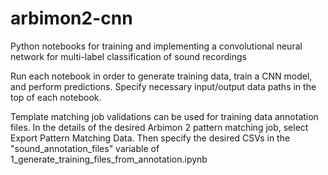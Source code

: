 # arbimon2-cnn
Python notebooks for training and implementing a convolutional neural network for multi-label classification of sound recordings

Run each notebook in order to generate training data, train a CNN model, and perform predictions. Specify necessary input/output data paths in the top of each notebook.

Template matching job validations can be used for training data annotation files. In the details of the desired Arbimon 2 pattern matching job, select Export Pattern Matching Data. Then specify the desired CSVs in the "sound_annotation_files" variable of 1_generate_training_files_from_annotation.ipynb
